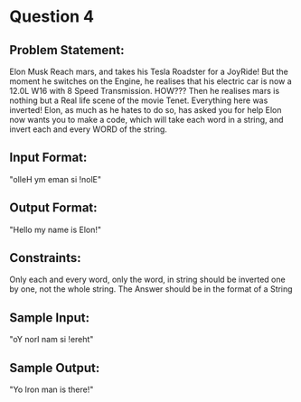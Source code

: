 # Question 4

## Problem Statement: <br>
Elon Musk Reach mars, and takes his Tesla Roadster for a JoyRide! But the moment he switches on the Engine, he realises that his electric car is now a 12.0L W16 with 8 Speed Transmission. HOW??? 
Then he realises mars is nothing but a Real life scene of the movie Tenet. Everything here was inverted! 
Elon, as much as he hates to do so, has asked you for help
Elon now wants you to make a code, which will take each word in a string, and invert each and every WORD of the string.

## Input Format: <br>
"olleH ym eman si !nolE"

## Output Format: <br>
"Hello my name is Elon!"

## Constraints: <br>
Only each and every word, only the word, in  string should be inverted one by one, not the whole string.
The Answer should be in the format of a String

## Sample Input: <br>
"oY norI nam si !ereht"

## Sample Output: <br>
"Yo Iron man is there!"
